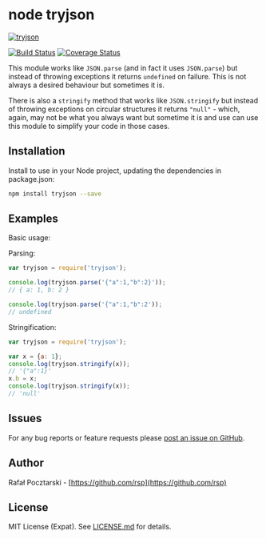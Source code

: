 node tryjson
============
[![tryjson](https://nodei.co/npm/tryjson.png?compact=true)](https://www.npmjs.com/package/tryjson)

[![Build Status](https://travis-ci.org/rsp/node-tryjson.svg?branch=master)](https://travis-ci.org/rsp/node-tryjson)
[![Coverage Status](https://coveralls.io/repos/github/rsp/node-tryjson/badge.svg?branch=master)](https://coveralls.io/github/rsp/node-tryjson?branch=master)

This module works like `JSON.parse` (and in fact it uses `JSON.parse`) but instead of throwing exceptions it returns `undefined` on failure. This is not always a desired behaviour but sometimes it is.

There is also a `stringify` method that works like `JSON.stringify` but instead of throwing exceptions on circular structures it returns `"null"` - which, again, may not be what you always want but sometime it is and use can use this module to simplify your code in those cases.

Installation
------------
Install to use in your Node project, updating the dependencies in package.json:
```sh
npm install tryjson --save
```

Examples
--------
Basic usage:

Parsing:
```js
var tryjson = require('tryjson');

console.log(tryjson.parse('{"a":1,"b":2}'));
// { a: 1, b: 2 }

console.log(tryjson.parse('{"a":1,"b":2'));
// undefined
```

Stringification:
```js
var tryjson = require('tryjson');

var x = {a: 1};
console.log(tryjson.stringify(x));
// '{"a":1}'
x.b = x;
console.log(tryjson.stringify(x));
// 'null'
```

Issues
------
For any bug reports or feature requests please
[post an issue on GitHub](https://github.com/rsp/node-tryjson/issues).

Author
------
Rafał Pocztarski - [https://github.com/rsp](https://github.com/rsp)

License
-------
MIT License (Expat). See [LICENSE.md](LICENSE.md) for details.
